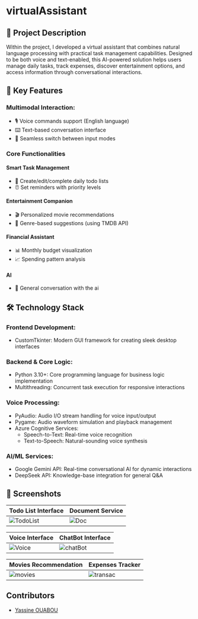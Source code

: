 # virtualAssistant
## 📝 Project Description
Within the project, I developed a virtual assistant that combines natural language processing with practical task management capabilities. Designed to be both voice and text-enabled, this AI-powered solution helps users manage daily tasks, track expenses, discover entertainment options, and access information through conversational interactions.

## 🌟 Key Features
### Multimodal Interaction:
  - 🎙️ Voice commands support (English language)
  - ⌨️ Text-based conversation interface
  - 🔄 Seamless switch between input modes

### Core Functionalities
  #### Smart Task Management
  - 📅 Create/edit/complete daily todo lists
  - ⏰ Set reminders with priority levels

  #### Entertainment Companion
  - 🎬 Personalized movie recommendations
  - 🍿 Genre-based suggestions (using TMDB API)
  #### Financial Assistant
  - 📊 Monthly budget visualization
  - 📈 Spending pattern analysis
  #### AI 
  - 📰 General conversation with the ai
## 🛠️ Technology Stack
### Frontend Development:
- CustomTkinter: Modern GUI framework for creating sleek desktop interfaces
### Backend & Core Logic:
- Python 3.10+: Core programming language for business logic implementation
- Multithreading: Concurrent task execution for responsive interactions
### Voice Processing:
- PyAudio: Audio I/O stream handling for voice input/output
- Pygame: Audio waveform simulation and playback management
- Azure Cognitive Services:
  - Speech-to-Text: Real-time voice recognition
  - Text-to-Speech: Natural-sounding voice synthesis
### AI/ML Services:
- Google Gemini API: Real-time conversational AI for dynamic interactions
- DeepSeek API: Knowledge-base integration for general Q&A
## 📸 Screenshots
| Todo List Interface | Document Service |
|-----------------|---------------------|
| ![TodoList](https://github.com/user-attachments/assets/8d3248f8-4165-4186-939b-db2ceb3c4e33) | ![Doc](https://github.com/user-attachments/assets/6d61820d-f7d2-414a-a49d-a174b941df2f) |

| Voice Interface | ChatBot Interface |
|-----------|---------------------|
| ![Voice](https://github.com/user-attachments/assets/ff4c0808-f641-458b-ad17-4a8cb5535f24) | ![chatBot](https://github.com/user-attachments/assets/ffe9c37e-5f47-4601-b560-4cd8fa9c7ed0) |

| Movies Recommendation | Expenses Tracker |
|-------------------|------------------|
| ![movies](https://github.com/user-attachments/assets/c91f4144-88b1-437b-988c-ba59e7b2c910) | ![transac](https://github.com/user-attachments/assets/ebec402d-ab44-4c2d-aef5-558a374657cd) |


## Contributors
- [Yassine OUABOU](https://github.com/yassineouabou)
